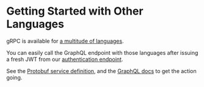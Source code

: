 # Getting Started with Other Languages

gRPC is available for [a multitude of languages](https://grpc.io/docs/quickstart/).

You can easily call the GraphQL endpoint with those languages after issuing a fresh JWT from our [authentication endpoint](#authentication).

See the [Protobuf service definition](https://github.com/dfuse-io/graphql-over-grpc/blob/master/graphql/graphql.proto), and the [GraphQL docs](#graphql) to get the action going.